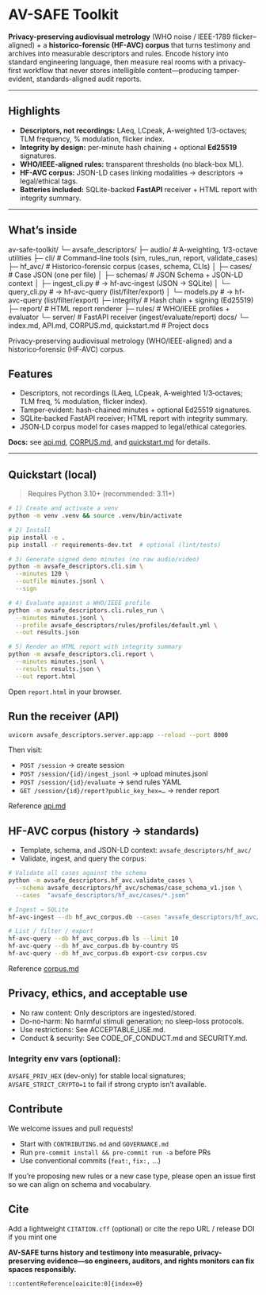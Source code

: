 # AV-SAFE Toolkit
**Privacy-preserving audiovisual metrology** (WHO noise / IEEE-1789 flicker–aligned) + a **historico-forensic (HF-AVC) corpus** that turns testimony and archives into measurable descriptors and rules. Encode history into standard engineering language, then measure real rooms with a privacy-first workflow that never stores intelligible content—producing tamper-evident, standards-aligned audit reports.

---

## Highlights

- **Descriptors, not recordings:** LAeq, LCpeak, A-weighted 1/3-octaves; TLM frequency, % modulation, flicker index.  
- **Integrity by design:** per-minute hash chaining + optional **Ed25519** signatures.  
- **WHO/IEEE-aligned rules:** transparent thresholds (no black-box ML).  
- **HF-AVC corpus:** JSON-LD cases linking modalities → descriptors → legal/ethical tags.  
- **Batteries included:** SQLite-backed **FastAPI** receiver + HTML report with integrity summary.

---

## What’s inside

av-safe-toolkit/
└─ avsafe_descriptors/
├─ audio/ # A-weighting, 1/3-octave utilities
├─ cli/ # Command-line tools (sim, rules_run, report, validate_cases)
├─ hf_avc/ # Historico-forensic corpus (cases, schema, CLIs)
│ ├─ cases/ # Case JSON (one per file)
│ ├─ schemas/ # JSON Schema + JSON-LD context
│ ├─ ingest_cli.py # -> hf-avc-ingest (JSON → SQLite)
│ └─ query_cli.py # -> hf-avc-query (list/filter/export)
│ └─ models.py # -> hf-avc-query (list/filter/export)
├─ integrity/ # Hash chain + signing (Ed25519)
├─ report/ # HTML report renderer
├─ rules/ # WHO/IEEE profiles + evaluator
└─ server/ # FastAPI receiver (ingest/evaluate/report)
docs/
└─ index.md, API.md, CORPUS.md, quickstart.md # Project docs

Privacy-preserving audiovisual metrology (WHO/IEEE-aligned) and a historico‑forensic (HF‑AVC) corpus.

## Features
- Descriptors, not recordings (LAeq, LCpeak, A‑weighted 1/3‑octaves; TLM freq, % modulation, flicker index).
- Tamper-evident: hash-chained minutes + optional Ed25519 signatures.
- SQLite‑backed FastAPI receiver; HTML report with integrity summary.
- JSON‑LD corpus model for cases mapped to legal/ethical categories.

  
**Docs:** see [api.md](./api.md), [CORPUS.md](./corpus.md), and [quickstart.md](./quickstart.md) for details.

---

## Quickstart (local)

> Requires Python 3.10+ (recommended: 3.11+)

```bash
# 1) Create and activate a venv
python -m venv .venv && source .venv/bin/activate

# 2) Install
pip install -e .
pip install -r requirements-dev.txt  # optional (lint/tests)

# 3) Generate signed demo minutes (no raw audio/video)
python -m avsafe_descriptors.cli.sim \
  --minutes 120 \
  --outfile minutes.jsonl \
  --sign

# 4) Evaluate against a WHO/IEEE profile
python -m avsafe_descriptors.cli.rules_run \
  --minutes minutes.jsonl \
  --profile avsafe_descriptors/rules/profiles/default.yml \
  --out results.json

# 5) Render an HTML report with integrity summary
python -m avsafe_descriptors.cli.report \
  --minutes minutes.jsonl \
  --results results.json \
  --out report.html
```
Open `report.html` in your browser.

## Run the receiver (API)
```bash
uvicorn avsafe_descriptors.server.app:app --reload --port 8000
```
Then visit:
- `POST /session` → create session
- `POST /session/{id}/ingest_jsonl` → upload minutes.jsonl
- `POST /session/{id}/evaluate` → send rules YAML
- `GET /session/{id}/report?public_key_hex=…` → render report

Reference [api.md](./api.md)

## HF-AVC corpus (history → standards)
- Template, schema, and JSON-LD context: `avsafe_descriptors/hf_avc/`
- Validate, ingest, and query the corpus:
```bash
# Validate all cases against the schema
python -m avsafe_descriptors.hf_avc.validate_cases \
  --schema avsafe_descriptors/hf_avc/schemas/case_schema_v1.json \
  --cases  "avsafe_descriptors/hf_avc/cases/*.json"

# Ingest → SQLite
hf-avc-ingest --db hf_avc_corpus.db --cases "avsafe_descriptors/hf_avc/cases/*.json"

# List / filter / export
hf-avc-query --db hf_avc_corpus.db ls --limit 10
hf-avc-query --db hf_avc_corpus.db by-country US
hf-avc-query --db hf_avc_corpus.db export-csv corpus.csv
```
Reference [corpus.md](./corpus.md)

## Privacy, ethics, and acceptable use
- No raw content: Only descriptors are ingested/stored.
- Do-no-harm: No harmful stimuli generation; no sleep-loss protocols.
- Use restrictions: See ACCEPTABLE_USE.md.
- Conduct & security: See CODE_OF_CONDUCT.md and SECURITY.md.

### Integrity env vars (optional):
`AVSAFE_PRIV_HEX` (dev-only) for stable local signatures;
`AVSAFE_STRICT_CRYPTO=1` to fail if strong crypto isn’t available.

## Contribute
We welcome issues and pull requests!
- Start with `CONTRIBUTING.md` and `GOVERNANCE.md`
- Run `pre-commit install && pre-commit run -a` before PRs
- Use conventional commits (`feat:`, `fix:,` …)

If you’re proposing new rules or a new case type, please open an issue first so we can align on schema and vocabulary.

## Cite
Add a lightweight `CITATION.cff` (optional) or cite the repo URL / release DOI if you mint one

**AV-SAFE turns history and testimony into measurable, privacy-preserving evidence—so engineers, auditors, and rights monitors can fix spaces responsibly.**
```makefile
::contentReference[oaicite:0]{index=0}
```
